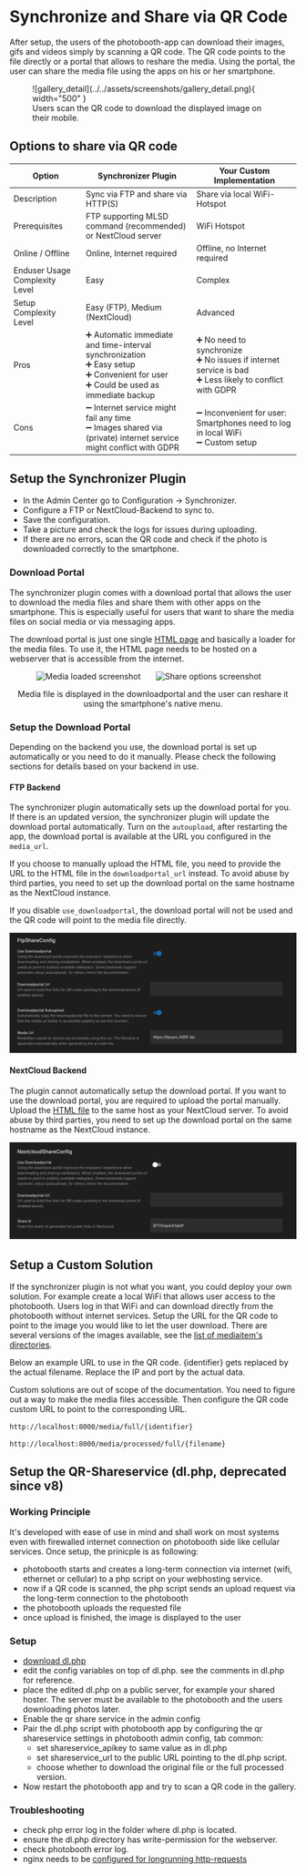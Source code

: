 # Synchronize and Share via QR Code

After setup, the users of the photobooth-app can download their images, gifs and videos simply by scanning a QR code.
The QR code points to the file directly or a portal that allows to reshare the media.
Using the portal, the user can share the media file using the apps on his or her smartphone.

<figure markdown>
  ![gallery_detail](../../assets/screenshots/gallery_detail.png){ width="500" }
  <figcaption>Users scan the QR code to download the displayed image on their mobile.</figcaption>
</figure>

## Options to share via QR code

| Option                         | Synchronizer Plugin                                                                                                 | Your Custom Implementation                                                                                   |
| ------------------------------ | ------------------------------------------------------------------------------------------------------------------- | ------------------------------------------------------------------------------------------------------------ |
| Description                    | Sync via FTP and share via HTTP(S)                                                                                  | Share via local WiFi-Hotspot                                                                                 |
| Prerequisites                  | FTP supporting MLSD command (recommended) or NextCloud server                                                                               | WiFi Hotspot                                                                                                 |
| Online / Offline               | Online, Internet required                                                                                           | Offline, no Internet required                                                                                |
| Enduser Usage Complexity Level | Easy                                                                                                                | Complex                                                                                                      |
| Setup Complexity Level         | Easy (FTP), Medium (NextCloud)                                                                                      | Advanced                                                                                                     |
| Pros                           | ➕ Automatic immediate and time-interval synchronization<br>➕ Easy setup<br>➕ Convenient for user<br>➕ Could be used as immediate backup     | ➕ No need to synchronize<br>➕ No issues if internet service is bad<br>➕ Less likely to conflict with GDPR |
| Cons                           | ➖ Internet service might fail any time<br>➖ Images shared via (private) internet service might conflict with GDPR | ➖ Inconvenient for user: Smartphones need to log in local WiFi<br>➖ Custom setup                           |

## Setup the Synchronizer Plugin

- In the Admin Center go to Configuration -> Synchronizer.
- Configure a FTP or NextCloud-Backend to sync to.
- Save the configuration.
- Take a picture and check the logs for issues during uploading.
- If there are no errors, scan the QR code and check if the photo is downloaded correctly to the smartphone.

### Download Portal

The synchronizer plugin comes with a download portal that allows the user to download the media files and
share them with other apps on the smartphone.
This is especially useful for users that want to share the media files on social media or via messaging apps.

The download portal is just one single [HTML page](https://github.com/photobooth-app/photobooth-app/tree/main/src/web/download) and basically a loader for the media files.
To use it, the HTML page needs to be hosted on a webserver that is accessible from the internet.


<p style="display: flex;  justify-content: center; gap: 10px;">
  <img src="../assets/downloadportal-screenshot-loaded.jpg" alt="Media loaded screenshot" width="200">
  <img src="../assets/downloadportal-screenshot-share.jpg" alt="Share options screenshot" width="200">
</p>
<figcaption style="text-align: center;">Media file is displayed in the downloadportal and the user can reshare it using the smartphone's native menu.</figcaption>


### Setup the Download Portal

Depending on the backend you use, the download portal is set up automatically or you need to do it manually.
Please check the following sections for details based on your backend in use.


#### FTP Backend

The synchronizer plugin automatically sets up the download portal for you. If there is an updated version,
the synchronizer plugin will update the download portal automatically.
Turn on the `autoupload`, after restarting the app,
the download portal is available at the URL you configured in the `media_url`.

If you choose to manually upload the HTML file, you need to provide the URL to the HTML file in the `downloadportal_url` instead.
To avoid abuse by third parties, you need to set up the download portal on the same hostname as the NextCloud instance.

If you disable `use_downloadportal`, the download portal will not be used and the QR code will point
to the media file directly.

![setup the download portal with ftp backend](./assets/downloadportal-configuration-ftp.png)


#### NextCloud Backend

The plugin cannot automatically setup the download portal.
If you want to use the download portal, you are required to upload the portal manually.
Upload the [HTML file](https://github.com/photobooth-app/photobooth-app/tree/main/src/web/download) to the same host as your NextCloud server.
To avoid abuse by third parties, you need to set up the download portal on the same hostname as the NextCloud instance.

![setup the download portal with nextcloud backend](./assets/downloadportal-configuration-nextcloud.png)


## Setup a Custom Solution

If the synchronizer plugin is not what you want, you could deploy your own solution.
For example create a local WiFi that allows user access to the photobooth.
Users log in that WiFi and can download directly from the photobooth without internet services.
Setup the URL for the QR code to point to the image you would like to let the user download.
There are several versions of the images available, see the [list of mediaitem's directories](../../reference/foldersandurls.md#mediaitems).

Below an example URL to use in the QR code. {identifier} gets replaced by the actual filename. Replace the IP and port by the actual data.

Custom solutions are out of scope of the documentation. You need to figure out a way to make the media files accessible.
Then configure the QR code custom URL to point to the corresponding URL.

```http title="Share Custom Qr Url example for v5 and later"
http://localhost:8000/media/full/{identifier}
```

```http title="Share Custom Qr Url example before v4"
http://localhost:8000/media/processed/full/{filename}
```

## Setup the QR-Shareservice (dl.php, deprecated since v8)

### Working Principle

It's developed with ease of use in mind and shall work on most systems even with firewalled internet connection on photobooth side like cellular services.
Once setup, the prinicple is as following:

- photobooth starts and creates a long-term connection via internet (wifi, ethernet or cellular) to a php script on your webhosting service.
- now if a QR code is scanned, the php script sends an upload request via the long-term connection to the photobooth
- the photobooth uploads the requested file
- once upload is finished, the image is displayed to the user

### Setup

- [download dl.php](https://github.com/photobooth-app/photobooth-app/blob/main/extras/shareservice/dl.php)
- edit the config variables on top of dl.php. see the comments in dl.php for reference.
- place the edited dl.php on a public server, for example your shared hoster. The server must be available to the photobooth and the users downloading photos later.
- Enable the qr share service in the admin config
- Pair the dl.php script with photobooth app by configuring the qr shareservice settings in photobooth admin config, tab common:
  - set shareservice_apikey to same value as in dl.php
  - set shareservice_url to the public URL pointing to the dl.php script.
  - choose whether to download the original file or the full processed version.
- Now restart the photobooth app and try to scan a QR code in the gallery.

### Troubleshooting

- check php error log in the folder where dl.php is located.
- ensure the dl.php directory has write-permission for the webserver.
- check photobooth error log.
- nginx needs to be [configured for longrunning http-requests](https://github.com/photobooth-app/photobooth-app/issues/140#issuecomment-1856841684)
